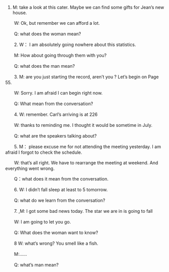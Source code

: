 1. M: take a look at this cater. Maybe we can find some gifts for Jean’s new house.

　　W: Ok, but remember we can afford a lot.

　　Q: what does the woman mean?

　　2. W： I am absolutely going nowhere about this statistics.

　　M: How about going through them with you?

　　Q: what does the man mean?

　　3. M: are you just starting the record, aren’t you ? Let’s begin on Page 55.

　　W: Sorry. I am afraid I can begin right now.

　　Q: What mean from the conversation?

　　4. W: remember. Carl’s arriving is at 226

　　W: thanks to reminding me. I thought it would be sometime in July.

　　Q: what are the speakers talking about?

　　5. M： please excuse me for not attending the meeting yesterday. I am afraid I forgot to check the schedule.

　　W: that’s all right. We have to rearrange the meeting at weekend. And everything went wrong.

　　Q：what does it mean from the conversation.

　　6. W: I didn’t fall sleep at least to 5 tomorrow.

　　Q: what do we learn from the conversation?

　　7. ,M: I got some bad news today. The star we are in is going to fall

　　W: I am going to let you go.

　　Q: What does the woman want to know?

　　8 W: what’s wrong? You smell like a fish.

　　M:......

　　Q: what’s man mean?
